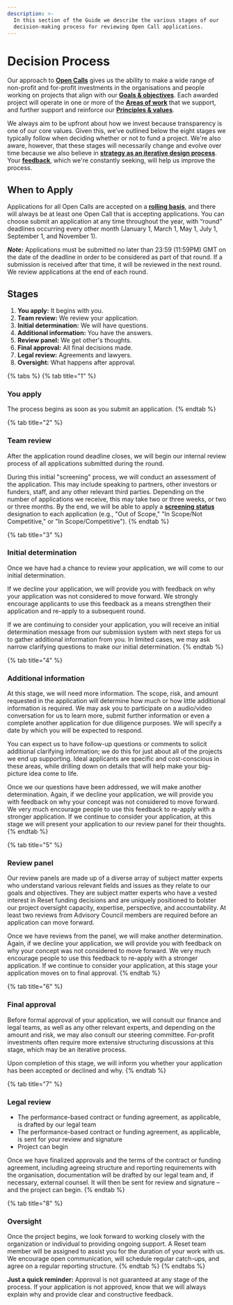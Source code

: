 ```yaml
---
description: >-
  In this section of the Guide we describe the various stages of our
  decision-making process for reviewing Open Call applications.
---
```


# Decision Process

Our approach to [**Open Calls**](https://www.reset.tech/open-calls) gives us the ability to make a wide range of non-profit and for-profit investments in the organisations and people working on projects that align with our [**Goals & objectives**](../../introduction/goals-objectives.md). Each awarded project will operate in one or more of the [**Areas of work**](https://guide.reset.tech/introduction/goals-objectives#areas-of-work) that we support, and further support and reinforce our [**Principles & values**](https://app.gitbook.com/@resetnetwork/s/guide/~/drafts/-MEUvywkmho7U8UoyC9g/introduction/principles-values). 

We always aim to be upfront about how we invest because transparency is one of our core values. Given this, we’ve outlined below the eight stages we typically follow when deciding whether or not to fund a project. We're also aware, however, that these stages will necessarily change and evolve over time because we also believe in [**strategy as an iterative design process**](https://guide.reset.tech/introduction#strategy-as-an-iterative-design-process). Your [**feedback**](https://app.gitbook.com/@resetnetwork/s/guide/~/drafts/-MEUvywkmho7U8UoyC9g/give-us-feedback), which we're constantly seeking, will help us improve the process.

## When to Apply

Applications for all Open Calls are accepted on a [**rolling basis**](https://guide.reset.tech/for-applicants/faq#when-does-reset-accept-applications-when-are-the-deadlines), and there will always be at least one Open Call that is accepting applications. You can choose submit an application at any time throughout the year, with “round” deadlines occurring every other month \(January 1, March 1, May 1, July 1, September 1, and November 1\). 

_**Note:**_ Applications must be submitted no later than 23:59 \(11:59PM\) GMT on the date of the deadline in order to be considered as part of that round. If a submission is received after that time, it will be reviewed in the next round. We review applications at the end of each round.

## Stages

1. **You apply:** It begins with you.
2. **Team review:** We review your application.
3. **Initial determination:** We will have questions.
4. **Additional information:** You have the answers.
5. **Review panel:** We get other's thoughts.
6. **Final approval:** All final decisions made.
7. **Legal review:** Agreements and lawyers.
8. **Oversight:** What happens after approval.

{% tabs %}
{% tab title="1" %}
### You apply

The process begins as soon as you submit an application.
{% endtab %}

{% tab title="2" %}
### Team review

After the application round deadline closes, we will begin our internal review process of all applications submitted during the round.

During this initial "screening" process, we will conduct an assessment of the application. This may include speaking to partners, other investors or funders, staff, and any other relevant third parties. Depending on the number of applications we receive, this may take two or three weeks, or two or three months. By the end, we will be able to apply a [**screening status**](https://guide.reset.tech/for-applicants/faq#what-does-it-mean-when-an-application-is-designated-as-in-scope-or-out-of-scope-and-competitive-or-not-competitive) designation to each application \(e.g., "Out of Scope," "In Scope/Not Competitive," or "In Scope/Competitive"\).
{% endtab %}

{% tab title="3" %}
### Initial determination

Once we have had a chance to review your application, we will come to our initial determination.

If we decline your application, we will provide you with feedback on why your application was not considered to move forward. We strongly encourage applicants to use this feedback as a means strengthen their application and re-apply to a subsequent round.

If we are continuing to consider your application, you will receive an initial determination message from our submission system with next steps for us to gather additional information from you. In limited cases, we may ask narrow clarifying questions to make our initial determination.
{% endtab %}

{% tab title="4" %}
### Additional information

At this stage, we will need more information. The scope, risk, and amount requested in the application will determine how much or how little additional information is required. We may ask you to participate on a audio/video conversation for us to learn more, submit further information or even a complete another application for due diligence purposes. We will specify a date by which you will be expected to respond.

You can expect us to have follow-up questions or comments to solicit additional clarifying information; we do this for just about all of the projects we end up supporting. Ideal applicants are specific and cost-conscious in these areas, while drilling down on details that will help make your big-picture idea come to life.

Once we our questions have been addressed, we will make another determination. Again, if we decline your application, we will provide you with feedback on why your concept was not considered to move forward. We very much encourage people to use this feedback to re-apply with a stronger application. If we continue to consider your application, at this stage we will present your application to our review panel for their thoughts.
{% endtab %}

{% tab title="5" %}
### Review panel

Our review panels are made up of a diverse array of subject matter experts who understand various relevant fields and issues as they relate to our goals and objectives. They are subject matter experts who have a vested interest in Reset funding decisions and are uniquely positioned to bolster our project oversight capacity, expertise, perspective, and accountability. At least two reviews from Advisory Council members are required before an application can move forward. 

Once we have reviews from the panel, we will make another determination. Again, if we decline your application, we will provide you with feedback on why your concept was not considered to move forward. We very much encourage people to use this feedback to re-apply with a stronger application. If we continue to consider your application, at this stage your application moves on to final approval.
{% endtab %}

{% tab title="6" %}
### Final approval

Before formal approval of your application, we will consult our finance and legal teams, as well as any other relevant experts, and depending on the amount and risk, we may also consult our steering committee. For-profit investments often require more extensive structuring discussions at this stage, which may be an iterative process.

Upon completion of this stage, we will inform you whether your application has been accepted or declined and why.
{% endtab %}

{% tab title="7" %}
### Legal review

* The performance-based contract or funding agreement, as applicable, is drafted by our legal team
* The performance-based contract or funding agreement, as applicable, is sent for your review and signature
* Project can begin

Once we have finalized approvals and the terms of the contract or funding agreement, including agreeing structure and reporting requirements with the organisation, documentation will be drafted by our legal team and, if necessary, external counsel. It will then be sent for review and signature – and the project can begin.
{% endtab %}

{% tab title="8" %}
### Oversight

Once the project begins, we look forward to working closely with the organization or individual to providing ongoing support. A Reset team member will be assigned to assist you for the duration of your work with us. We encourage open communication, will schedule regular catch-ups, and agree on a regular reporting structure.
{% endtab %}
{% endtabs %}

**Just a quick reminder:** Approval is not guaranteed at any stage of the process. If your application is not approved, know that we will always explain why and provide clear and constructive feedback.



